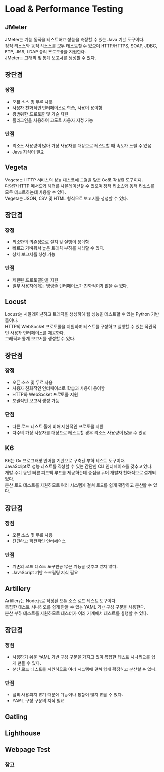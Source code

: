 # Load & Performance Testing
## JMeter
JMeter는 기능 동작을 테스트하고 성능을 측정할 수 있는 Java 기반 도구이다.       
정적 리소스와 동적 리소스를 모두 테스트할 수 있으며 HTTP/HTTPS, SOAP, JDBC, FTP, JMS, LDAP 등의 프로토콜을 지원한다.       
JMeter는 그래픽 및 통계 보고서를 생성할 수 있다.      
## 장단점
### 장점
* 오픈 소스 및 무료 사용
* 사용자 친화적인 인터페이스로 학습, 사용이 용이함
* 광범위한 프로토콜 및 기술 지원
* 플러그인을 사용하여 고도로 사용자 지정 가능
### 단점
* 리소스 사용량이 많아 가상 사용자를 대상으로 테스트할 때 속도가 느릴 수 있음
* Java 지식이 필요

## Vegeta
Vegeta는 HTTP 서비스의 성능 테스트에 초점을 맞춘 Go로 작성된 도구이다.    
다양한 HTTP 메서드와 헤더를 시뮬레이션할 수 있으며 정적 리소스와 동적 리소스를 모두 테스트하는데 사용할 수 있다.       
Vegeta는 JSON, CSV 및 HTML 형식으로 보고서를 생성할 수 있다.

## 장단점
### 장점
* 최소한의 의존성으로 설치 및 실행이 용이함
* 빠르고 가벼워서 높은 트래픽 부하를 처리할 수 있다.
* 상세 보고서를 생성 가능

### 단점
* 제한된 프로토콜만을 지원
* 일부 사용자에게는 명령줄 인터페이스가 친화적이지 않을 수 있다.

## Locust
Locust는 시뮬레이션하고 트래픽을 생성하여 웹 성능을 테스트할 수 있는 Python 기반 툴이다.      
HTTP와 WebSocket 프로토콜을 지원하며 테스트를 구성하고 실행할 수 있는 직관적인 사용자 인터페이스를 제공한다.   
그래픽과 통계 보고서를 생성할 수 있다.

## 장단점
### 장점
* 오픈 소스 및 무료 사용
* 사용자 친화적인 인터페이스로 학습과 사용이 용이함
* HTTP와 WebSocket 프로토콜 지원
* 포괄적인 보고서 생성 가능

### 단점
* 다른 로드 테스트 툴에 비해 제한적인 프로토콜 지원
* 다수의 가상 사용자를 대상으로 테스트할 경우 리소스 사용량이 많을 수 있음

## K6
K6는 Go 프로그래밍 언어를 기반으로 구축된 부하 테스트 도구이다.     
JavaScript로 성능 테스트를 작성할 수 있는 간단한 CLI 인터페이스를 갖추고 있다.     
개발 주기 동안 빠른 피드백 루프를 제공하는데 중점을 두어 개발자 친화적으로 설계되었다.   
분산 로드 테스트를 지원하므로 여러 시스템에 걸쳐 로드를 쉽게 확장하고 분산할 수 있다.

## 장단점
### 장점
* 오픈 소스 및 무료 사용
* 간단하고 직관적인 인터페이스

### 단점
* 기존의 로드 테스트 도구만큼 많은 기능을 갖추고 있지 않다.
* JavaScript 기반 스크립팅 지식 필요

## Artillery
Artillery는 Node.js로 작성된 오픈 소스 로드 테스트 도구이다.    
복잡한 테스트 시나리오를 쉽게 만들 수 있는 YAML 기반 구성 구문을 사용한다.   
분산 부하 테스트를 지원하므로 테스터가 여러 기계에서 테스트를 실행할 수 있다.

## 장단점
### 장점
* 사용하기 쉬운 YAML 기반 구성 구문을 가지고 있어 복잡한 테스트 시나리오를 쉽게 만들 수 있다.
* 분산 로드 테스트를 지원하므로 여러 시스템에 걸쳐 쉽게 확장하고 분산할 수 있다.

### 단점
* 널리 사용되지 않기 때문에 기능이나 통합이 많지 않을 수 있다.
* YAML 구성 구문의 지식 필요

## Gatling


## Lighthouse


## Webpage Test


### 참고
